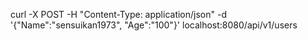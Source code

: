 curl -X POST -H "Content-Type: application/json" -d '{"Name":"sensuikan1973", "Age":"100"}' localhost:8080/api/v1/users
